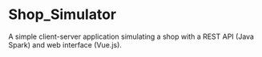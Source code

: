# Shop_Simulator
A simple client-server application simulating a shop with a REST API (Java Spark) and web interface (Vue.js).
